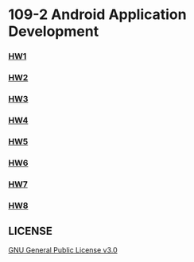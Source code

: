 # 109-2 Android Application Development

### [HW1](./HW1)

### [HW2](./HW2)

### [HW3](./HW3)

### [HW4](./HW4)

### [HW5](./HW5)

### [HW6](./HW6)

### [HW7](./HW7)

### [HW8](./HW8)

## LICENSE
[GNU General Public License v3.0](https://github.com/Ming119/109-2_Android-Application-Development/blob/master/LICENSE)
